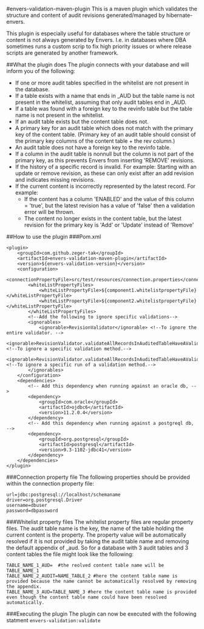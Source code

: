 #envers-validation-maven-plugin
This is a maven plugin which validates the structure and content of audit revisions generated/managed by hibernate-envers.

This plugin is especially useful for databases where the table structure or content is not always generated by Envers.
I.e. in databases where DBA sometimes runs a custom scrip to fix high priority issues or where release scripts are generated by another framework.

##What the plugin does
The plugin connects with your database and will inform you of the following:
- If one or more audit tables specified in the whitelist are not present in the database.
- If a table exists with a name that ends in _AUD but the table name is not present in the whitelist, assuming that only audit tables end in _AUD.
- If a table was found with a foreign key to the revinfo table but the table name is not present in the whitelist.
- If an audit table exists but the content table does not.
- A primary key for an audit table which does not match with the primary key of the content table. (Primary key of an audit table should consist of the primary key columns of the content table + the rev column.)
- An audit table does not have a foreign key to the revinfo table.
- If a column in the audit table is nonnull but the column is not part of the primary key, as this prevents Envers from inserting 'REMOVE' revisions.
- If the history of a specific record is invalid. For example: Starting with an update or remove revision, as these can only exist after an add revision and indicates missing revisions.
- If the current content is incorrectly represented by the latest record. For example:
    - If the content has a column 'ENABLED' and the value of this column = 'true', but the latest revision has a value of 'false' then a validation error will be thrown.
    - The content no longer exists in the content table, but the latest revision for the primary key is 'Add' or 'Update' instead of 'Remove'  

##How to use the plugin
###Pom.xml
```
<plugin>
    <groupId>com.github.zeger-tak</groupId>
    <artifactId>envers-validation-maven-plugin</artifactId>
    <version>${envers-validation-version}</version>
    <configuration>
        <connectionPropertyFile>src/test/resources/connection.properties</connectionPropertyFile>
        <whiteListPropertyFiles>
            <whiteListPropertyFile>${component1.whitelistpropertyFile}</whiteListPropertyFile>
            <whiteListPropertyFile>${component2.whitelistpropertyFile}</whiteListPropertyFile>
        </whiteListPropertyFiles>
        <!--Add the following to ignore specific validations-->
        <ignorables>
            <ignorable>RevisionValidator</ignorable> <!--To ignore the entire validator. -->
            <ignorable>RevisionValidator.validateAllRecordsInAuditedTableHaveAValidLatestRevision</ignorable> <!--To ignore a specific validation method.-->
            <ignorable>RevisionValidator.validateAllRecordsInAuditedTableHaveAValidLatestRevision.CONTENT_TABLE_NAME</ignorable> <!--To ignore a specific run of a validation method.-->
        </ignorables>
    </configuration>
    <dependencies>
        <!-- Add this dependency when running against an oracle db, -->
        <dependency>
            <groupId>com.oracle</groupId>
            <artifactId>ojdbc6</artifactId>
            <version>11.2.0.4</version>
        </dependency>
        <!-- Add this dependency when running against a postgreql db, -->
        <dependency>
            <groupId>org.postgresql</groupId>
            <artifactId>postgresql</artifactId>
            <version>9.3-1102-jdbc41</version>
        </dependency>
    </dependencies>
</plugin>
```
###Connection property file
The following properties should be provided within the connection property file:
```
url=jdbc:postgresql://localhost/schemaname
driver=org.postgresql.Driver
username=dbuser
password=dbpassword
```

###Whitelist property files
The whitelist property files are regular property files. The audit table name is the key, the name of the table holding the current content is the property.
The property value will be automatically resolved if it is not provided by taking the audit table name and removing the default appendix of _aud.
So for a database with 3 audit tables and 3 content tables the file might look like the following:
```
TABLE_NAME_1_AUD=  #the reolved content table name will be TABLE_NAME_1
TABLE_NAME_2_AUDIT=NAME_TABLE_2 #here the content table name is provided because the name cannot be automatically resolved by removing the appendix.
TABLE_NAME_3_AUD=TABLE_NAME_3 #here the content table name is provided even though the content table name could have been resolved automatically. 
```

###Executing the plugin
The plugin can now be executed with the following statment
``` envers-validation:validate ```